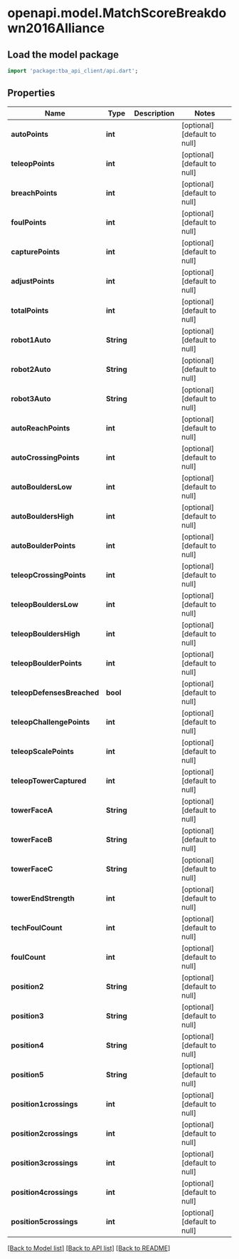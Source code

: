 # openapi.model.MatchScoreBreakdown2016Alliance

## Load the model package

```dart
import 'package:tba_api_client/api.dart';
```

## Properties

| Name                       | Type       | Description | Notes                       |
| -------------------------- | ---------- | ----------- | --------------------------- |
| **autoPoints**             | **int**    |             | [optional][default to null] |
| **teleopPoints**           | **int**    |             | [optional][default to null] |
| **breachPoints**           | **int**    |             | [optional][default to null] |
| **foulPoints**             | **int**    |             | [optional][default to null] |
| **capturePoints**          | **int**    |             | [optional][default to null] |
| **adjustPoints**           | **int**    |             | [optional][default to null] |
| **totalPoints**            | **int**    |             | [optional][default to null] |
| **robot1Auto**             | **String** |             | [optional][default to null] |
| **robot2Auto**             | **String** |             | [optional][default to null] |
| **robot3Auto**             | **String** |             | [optional][default to null] |
| **autoReachPoints**        | **int**    |             | [optional][default to null] |
| **autoCrossingPoints**     | **int**    |             | [optional][default to null] |
| **autoBouldersLow**        | **int**    |             | [optional][default to null] |
| **autoBouldersHigh**       | **int**    |             | [optional][default to null] |
| **autoBoulderPoints**      | **int**    |             | [optional][default to null] |
| **teleopCrossingPoints**   | **int**    |             | [optional][default to null] |
| **teleopBouldersLow**      | **int**    |             | [optional][default to null] |
| **teleopBouldersHigh**     | **int**    |             | [optional][default to null] |
| **teleopBoulderPoints**    | **int**    |             | [optional][default to null] |
| **teleopDefensesBreached** | **bool**   |             | [optional][default to null] |
| **teleopChallengePoints**  | **int**    |             | [optional][default to null] |
| **teleopScalePoints**      | **int**    |             | [optional][default to null] |
| **teleopTowerCaptured**    | **int**    |             | [optional][default to null] |
| **towerFaceA**             | **String** |             | [optional][default to null] |
| **towerFaceB**             | **String** |             | [optional][default to null] |
| **towerFaceC**             | **String** |             | [optional][default to null] |
| **towerEndStrength**       | **int**    |             | [optional][default to null] |
| **techFoulCount**          | **int**    |             | [optional][default to null] |
| **foulCount**              | **int**    |             | [optional][default to null] |
| **position2**              | **String** |             | [optional][default to null] |
| **position3**              | **String** |             | [optional][default to null] |
| **position4**              | **String** |             | [optional][default to null] |
| **position5**              | **String** |             | [optional][default to null] |
| **position1crossings**     | **int**    |             | [optional][default to null] |
| **position2crossings**     | **int**    |             | [optional][default to null] |
| **position3crossings**     | **int**    |             | [optional][default to null] |
| **position4crossings**     | **int**    |             | [optional][default to null] |
| **position5crossings**     | **int**    |             | [optional][default to null] |

[[Back to Model list]](../README.md#documentation-for-models) [[Back to API list]](../README.md#documentation-for-api-endpoints) [[Back to README]](../README.md)
